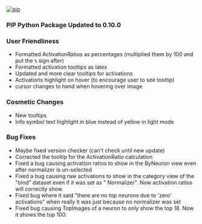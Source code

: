 [//]: # (VERSION:1.29.1)
[![pip](https://img.shields.io/badge/compatible%20pip%20version-0.10.0-00bbe2?&logo=pypi&logoColor=f5c39e)](https://pypi.org/project/deephys/0.10.0)
### PIP Python Package Updated to 0.10.0







### User Friendliness
  - Formatted ActivationRatios as percentages (multiplied them by 100 and put the `%` sign after)
  - Formatted activation tooltips as latex
  - Updated and more clear tooltips for activations
  - Activations highlight on hover (to encourage user to see tooltip)
  - cursor changes to hand when hovering over image


### Cosmetic Changes
  - New tooltips
  - Info symbol text highlight in blue instead of yellow in light mode


### Bug Fixes
  - Maybe fixed version checker (can't check until new update)
  - Corrected the tooltip for the ActivationRatio calculation
  - Fixed a bug causing activation ratios to show in the ByNeuron view even after normalizer is un-selected
  - Fixed a bug causing raw activations to show in the category view of the "bind" dataset even if it was set as "
    Normalizer". Now activation ratios will correctly show.
  - Fixed bug where it said "there are no top neurons due to 'zero' activations" when really it was just because no normalizer was set
  - Fixed bug causing TopImages of a neuron to only show the top 18. Now it shows the top 100.







